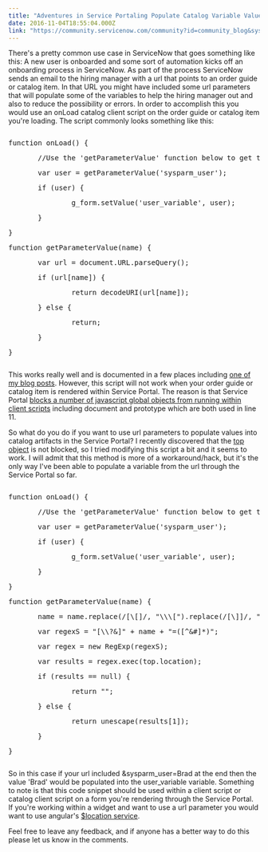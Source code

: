 ```yaml
---
title: "Adventures in Service Portaling Populate Catalog Variable Values through the URL"
date: 2016-11-04T18:55:04.000Z
link: "https://community.servicenow.com/community?id=community_blog&sys_id=ec3eea6ddbd0dbc01dcaf3231f9619d6"
---
```

<p>There's a pretty common use case in ServiceNow that goes something like this: A new user is onboarded and some sort of automation kicks off an onboarding process in ServiceNow. As part of the process ServiceNow sends an email to the hiring manager with a url that points to an order guide or catalog item. In that URL you might have included some url parameters that will populate some of the variables to help the hiring manager out and also to reduce the possibility or errors. In order to accomplish this you would use an onLoad catalog client script on the order guide or catalog item you're loading. The script commonly looks something like this:</p><p></p><pre __default_attr="javascript" __jive_macro_name="code" class="jive_macro_code jive_text_macro _jivemacro_uid_14782664055556216" data-renderedposition="113_8_1175_256" jivemacro_uid="_14782664055556216"><p>function onLoad() {</p><p>       //Use the 'getParameterValue' function below to get the parameter values from the URL   </p><p>       var user = getParameterValue('sysparm_user');</p><p>       if (user) {</p><p>               g_form.setValue('user_variable', user);</p><p>       }</p><p>}</p><p></p><p>function getParameterValue(name) {</p><p>       var url = document.URL.parseQuery();</p><p>       if (url[name]) {</p><p>               return decodeURI(url[name]);</p><p>       } else {</p><p>               return;</p><p>       }</p><p>}</p></pre><p></p><p>This works really well and is documented in a few places including <a title="" _jive_internal="true" href="/community?id=community_blog&sys_id=596dea29dbd0dbc01dcaf3231f96190b">one of my blog posts</a>. However, this script will not work when your order guide or catalog item is rendered within Service Portal. The reason is that Service Portal <a title="ithub.com/service-portal/documentation/blob/master/documentation/client_scripting.md" href="https://github.com/service-portal/documentation/blob/master/documentation/client_scripting.md">blocks a number of javascript global objects from running within client scripts</a> including document and prototype which are both used in line 11.</p><p></p><p>So what do you do if you want to use url parameters to populate values into catalog artifacts in the Service Portal? I recently discovered that the <a title="eveloper.mozilla.org/en-US/docs/Web/API/Window/top" href="https://developer.mozilla.org/en-US/docs/Web/API/Window/top">top object</a> is not blocked, so I tried modifying this script a bit and it seems to work. I will admit that this method is more of a workaround/hack, but it's the only way I've been able to populate a variable from the url through the Service Portal so far.</p><p></p><pre __default_attr="javascript" __jive_macro_name="code" class="jive_macro_code _jivemacro_uid_1478267296066281 jive_text_macro" data-renderedposition="558_8_1175_304" jivemacro_uid="_1478267296066281"><p>function onLoad() {</p><p>       //Use the 'getParameterValue' function below to get the parameter values from the URL   </p><p>       var user = getParameterValue('sysparm_user');</p><p>       if (user) {</p><p>               g_form.setValue('user_variable', user);</p><p>       }</p><p>}</p><p></p><p>function getParameterValue(name) {</p><p>       name = name.replace(/[\[]/, "\\\[").replace(/[\]]/, "\\\]");</p><p>       var regexS = "[\\?&amp;]" + name + "=([^&amp;#]*)";</p><p>       var regex = new RegExp(regexS);</p><p>       var results = regex.exec(top.location);</p><p>       if (results == null) {</p><p>               return "";</p><p>       } else {</p><p>               return unescape(results[1]);</p><p>       }</p><p>}</p></pre><p></p><p>So in this case if your url included &amp;sysparm_user=Brad at the end then the value 'Brad' would be populated into the user_variable variable. Something to note is that this code snippet should be used within a client script or catalog client script on a form you're rendering through the Service Portal. If you're working within a widget and want to use a url parameter you would want to use angular's <a title="ocs.angularjs.org/guide/$location" href="https://docs.angularjs.org/guide/$location">$location service</a>.</p><p></p><p>Feel free to leave any feedback, and if anyone has a better way to do this please let us know in the comments.</p>